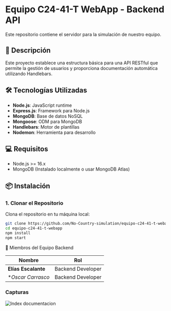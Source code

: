 # Equipo C24-41-T WebApp - Backend API

Este repositorio contiene el servidor para la simulación de nuestro equipo.

## 🚀 Descripción

Este proyecto establece una estructura básica para una API RESTful que permite la gestión de usuarios y proporciona documentación automática utilizando Handlebars.

## 🛠️ Tecnologías Utilizadas

- **Node.js**: JavaScript runtime
- **Express.js**: Framework para Node.js
- **MongoDB**: Base de datos NoSQL
- **Mongoose**: ODM para MongoDB
- **Handlebars**: Motor de plantillas
- **Nodemon**: Herramienta para desarrollo

## 💻 Requisitos

- Node.js >= 16.x
- MongoDB (Instalado localmente o usar MongoDB Atlas)

## 📦 Instalación

### 1. Clonar el Repositorio

Clona el repositorio en tu máquina local:

```bash
git clone https://github.com/No-Country-simulation/equipo-c24-41-t-webapp.git
cd equipo-c24-41-t-webapp
npm install
npm start
```

👥 Miembros del Equipo Backend

| Nombre              | Rol               |
|---------------------|-------------------|
| **Elías Escalante** | Backend Developer |
| **Oscar Carrasco*  | Backend Developer |


### Capturas

![Index documentacion](https://github.com/No-Country-simulation/equipo-c24-41-t-webapp/blob/backend/src/public/captura.png)
